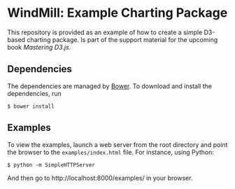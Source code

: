 # WindMill: Example Charting Package

This repository is provided as an example of how to create a simple D3-based charting package. Is part of the support material for the upcoming book _Mastering D3.js_.

## Dependencies

The dependencies are managed by [Bower](http://bower.io). To download and install the dependencies, run

    $ bower install

## Examples

To view the examples, launch a web server from the root directory and point the browser to the `examples/index.html` file. For instance, using Python:

    $ python -m SimpleHTTPServer

And then go to http://localhost:8000/examples/ in your browser.

